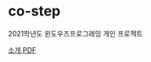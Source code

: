# co-step
 2021학년도 윈도우즈프로그래밍 개인 프로젝트

[소개 PDF](https://github.com/flex2020/co-step/files/11185870/co-step.pdf)
